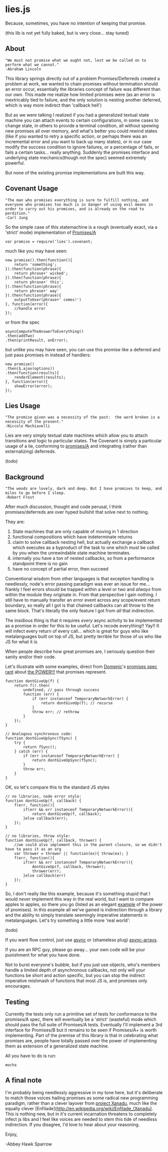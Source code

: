 lies.js
==============
Because, sometimes, you have no intention of keeping that promise.

(this lib is not yet fully baked, but is very close... stay tuned)

About
-----

    "We must not promise what we ought not, lest we be called on to perform what we cannot."
    -Abraham Lincoln

This library springs directly out of a problem Promises/Deferreds created a problem at work, we wanted to chain promises without termination should an error occur, essentially the libraries concept of failure was different than our own. This made me realize how limited promises were (as an error is inextricably tied to failure, and the only solution is nesting another deferred, which is way more indirect than 'callback hell')

But as we were talking I realized if you had a generalized textual state machine you can attach events to certain configurations, in some cases to change state, in others to provide a terminal condition, all without spewing new promises all over memory, and what's better you could rewind states (like if you wanted to retry a specific action, or perhaps there was an incremental error and you want to back up many states), or in our case modify the success condition to ignore failures, or a percentage of fails, or fails a certain tasks... really anything. Suddenly the promises interface and underlying state mechanics(though not the spec) seemed extremely powerful.

But none of the existing promise implementations are built this way.

Covenant Usage
--------------

    "The man who promises everything is sure to fulfill nothing, and everyone who promises too much is in danger of using evil means in order to carry out his promises, and is already on the road to perdition."
    -Carl Jung
    
So the simple case of this statemachine is a rough (eventually exact, via a 'strict' mode) implementation of [Promises/A](http://wiki.commonjs.org/wiki/Promises/A)

    var promise = require('lies').covenant;

much like you may have seen:

    new promise().then(function(){
        return 'something';
    }).then(function(phrase){
        return phrase+' wicked';
    }).then(function(phrase){
        return phrase+' this';
    }).then(function(phrase){
        return phrase+' way'
    }).then(function(phrase){
        outputToUser(phrase+' comes!')
    }, function(error){
        //handle error
    });

or from the spec

    asyncComputeTheAnswerToEverything()
    .then(addTwo)
    .then(printResult, onError);

but unlike you may have seen, you can use this promise like a deferred and just pass promises in instead of handlers:

    new promise()
    .then($.ajax(options))
    .then(function(results){
        renderElement(results);
    }, function(error){
        showError(error);
    });

Lies Usage
----------

    "The promise given was a necessity of the past:  the word broken is a necessity of the present."
    -Niccolo Machiavelli
    
Lies are very simply textual state machines which allow you to attach transitions and logic to particular states. The Covenant is simply a particular usage of a lie, conforming to [promises/A](http://wiki.commonjs.org/wiki/Promises/A) and integrating (rather than externalizing) deferreds. 

(todo)

Background
----------

    "The woods are lovely, dark and deep. But I have promises to keep, and miles to go before I sleep.
    -Robert Frost

After much discussion, thought and code perusal, I think promises/deferreds are over hyped bullshit that solve next to nothing. 

They are:

1) State machines that are only capable of moving in 1 direction
2) functional compositions which have indeterminate returns
3) claim to solve callback nesting hell, but actually exchange a callback which executes as a byproduct of the task to one which must be called by you when the unrewindable state machine terminates.
4) internally you have a ton of nested callbacks, so from a performance standpoint there is no gain
5) have no concept of partial error, then succeed

Conventional wisdom from other languages is that exception handling is needlessly, node's error passing paradigm was ever an issue for me... frankly I feel errors should be trapped within a level or two and *always* from within the module they originate in. From that perspective I gain nothing. I still have to manually transfer an error event across any scope/event return boundary, so really all I got is that chained callbacks can all throw to the same block. That's literally the only feature I got from *all* that indirection.

The insidious thing is that it requires *every* async activity to be implemented as a promise in order for this to be useful. Let's recode everything!! Yay!! It will infect every return of every call... which is great for guys who like metalanguages built on top of JS, but pretty terrible for those of us who like JS for what it *is*.

When people describe how great promises are, I seriously question their sanity and/or their code.

Let's illustrate with some examples, direct from [Domenic](http://domenic.me/)'s [promises spec rant](https://gist.github.com/domenic/3889970) about [the POWER!!!](http://www.youtube.com/watch?v=Wh7B6FA4OYY) that promises represent.

    function dontGiveUp(f) {
        return f().then(
            undefined, // pass through success
            function (err) {
                if (err instanceof TemporaryNetworkError) {
                    return dontGiveUp(f); // recurse
                }
                throw err; // rethrow
            }
        });
    }
 
    // Analogous synchronous code:
    function dontGiveUpSync(fSync) {
        try {
            return fSync();
        } catch (err) {
            if (err instanceof TemporaryNetworkError) {
                return dontGiveUpSync(fSync);
            }
            throw err;
        }
    }
    
OK, so let's compare this to the standard JS styles
    
    // no libraries, node error style:
    function dontGiveUp(f, callback) {
        f(err, function(){
            if(err && err instanceof TemporaryNetworkError)){
                return dontGiveUp(f, callback);
            }else callback(err);
        });
    }
    
    // no libraries, throw style:
    function dontGiveUp(f, callback, thrower) {
        //we could also implement this in the parent closure, so we didn't have to pass it as an arg
        var thrower = thrower || function(ex){ throw(ex); }
        f(err, function(){
            if(err && err instanceof TemporaryNetworkError)){
                dontGiveUp(f, callback, thrower);
                thrower(err);
            }else callback(err)
        });
    }
    
So, I don't really like this example, because it's something stupid that I would *never* implement this way in the real world, but I want to compare apples to apples, so there you go (listed as an elegant [example](https://gist.github.com/domenic/2936696) of the power of promises). In this example all we've gained is indirection through a library and the ability to simply translate seemingly imperative statements in metalanguages. Let's try something a little more 'real world':

(todo)

If you want flow control, just use [async](https://npmjs.org/package/async) or (shameless plug) [async-arrays](https://npmjs.org/package/async-arrays).

If you are an RPC guy, please go away... your own code will be your punishment for what you have done.

Not to burst everyone's bubble, but if you just use objects, who's members handle a limited depth of asynchronous callbacks, not only will your functions be short and action specific, but you can stop the indirect imperative mishmash of functions that most JS is, and promises only encourages.

Testing
-------
Currently the tests only run a primitive set of tests for conformance to the promises/A spec, there will eventually be a 'strict' (wasteful) mode which should pass the full suite of Promises/A tests. Eventually I'll implement a 3rd interface for Promises/B but it remains to be seen if Promises/A+ is worth implementing. Part of the premise of this library is that in celebrating what promises are, people have totally passed over the power of implementing them as extension of a generalized state machine.

All you have to do is run:

    mocha

A final note
------------
I'm probably being needlessly aggressive in my tone here, but it's deliberate to match those voices hailing promises as some radical new programming paradigm, rather than a clever layover from [project Xanadu](http://en.wikipedia.org/wiki/Project_Xanadu), much like the equally clever [Enfilade](http://en.wikipedia.org/wiki/Enfilade_(Xanadu). This is nothing new, but in it's current incarnation threatens to completely infect js libs and I feel like voices are needed to stem this tide of needless indirection. If you disagree, I'd love to hear about your reasoning.

Enjoy,

-Abbey Hawk Sparrow